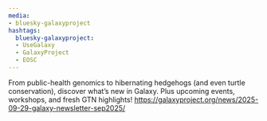 ```yaml
---
media:
- bluesky-galaxyproject
hashtags:
  bluesky-galaxyproject:
  - UseGalaxy
  - GalaxyProject
  - EOSC
---
```

From public-health genomics to hibernating hedgehogs (and even turtle conservation), discover what’s new in Galaxy. Plus upcoming events, workshops, and fresh GTN highlights!
https://galaxyproject.org/news/2025-09-29-galaxy-newsletter-sep2025/